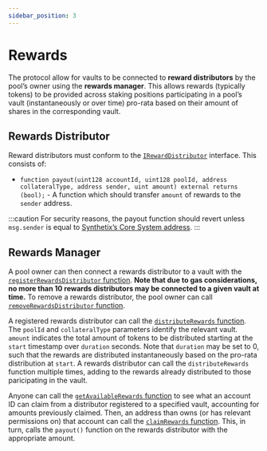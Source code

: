 ```yaml
---
sidebar_position: 3
---
```


# Rewards

The protocol allow for vaults to be connected to **reward distributors** by the pool’s owner using the **rewards manager**. This allows rewards (typically tokens) to be provided across staking positions participating in a pool’s vault (instantaneously or over time) pro-rata based on their amount of shares in the corresponding vault.

## Rewards Distributor

Reward distributors must conform to the [`IRewardDistributor`](https://github.com/Synthetixio/synthetix-v3/blob/main/packages/synthetix-main/contracts/interfaces/external/IRewardDistributor.sol) interface. This consists of:

- `function payout(uint128 accountId, uint128 poolId, address collateralType, address sender, uint amount) external returns (bool);` - A function which should transfer `amount` of rewards to the `sender` address.

:::caution
For security reasons, the payout function should revert unless `msg.sender` is equal to [Synthetix’s Core System address](/technical-reference/deployment-addresses).
:::

## Rewards Manager

A pool owner can then connect a rewards distributor to a vault with the [`registerRewardsDistributor` function](/technical-reference/smart-contracts#registerrewardsdistributor). **Note that due to gas considerations, no more than 10 rewards distributors may be connected to a given vault at time.** To remove a rewards distributor, the pool owner can call [`removeRewardsDistributor` function](/technical-reference/smart-contracts#removerewardsdistributor).

A registered rewards distributor can call the [`distributeRewards` function](/technical-reference/smart-contracts#distributerewards). The `poolId` and `collateralType` parameters identify the relevant vault. `amount` indicates the total amount of tokens to be distributed starting at the `start` timestamp over `duration` seconds. Note that `duration` may be set to 0, such that the rewards are distributed instantaneously based on the pro-rata distribution at `start`. A rewards distributor can call the `distributeRewards` function multiple times, adding to the rewards already distributed to those paricipating in the vault.

Anyone can call the [`getAvailableRewards` function](/technical-reference/smart-contracts#getavailablerewards) to see what an account ID can claim from a distributor registered to a specified vault, accounting for amounts previously claimed. Then, an address than owns (or has relevant permissions on) that account can call the [`claimRewards` function](/technical-reference/smart-contracts#claimrewards). This, in turn, calls the `payout()` function on the rewards distributor with the appropriate amount.
